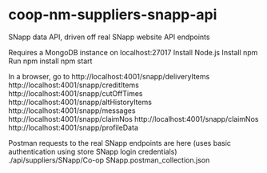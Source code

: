 # coop-nm-suppliers-snapp-api

SNapp data API, driven off real SNapp website API endpoints

Requires a MongoDB instance on localhost:27017
Install Node.js
Install npm
Run
  npm install
  npm start

In a browser, go to
  http://localhost:4001/snapp/deliveryItems
  http://localhost:4001/snapp/creditItems
  http://localhost:4001/snapp/cutOffTimes
  http://localhost:4001/snapp/altHistoryItems
  http://localhost:4001/snapp/messages
  http://localhost:4001/snapp/claimNos
  http://localhost:4001/snapp/claimNos
  http://localhost:4001/snapp/profileData

Postman requests to the real SNapp endpoints are here (uses basic authentication using store SNapp login credentials)
  ./api/suppliers/SNapp/Co-op SNapp.postman_collection.json
